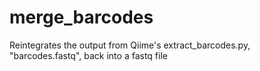 # merge_barcodes
Reintegrates the output from Qiime's extract_barcodes.py, "barcodes.fastq", back into a fastq file

